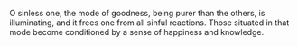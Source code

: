 O sinless one, the mode of goodness, being purer than the others, is illuminating, and it frees one from all sinful reactions. Those situated in that mode become conditioned by a sense of happiness and knowledge.